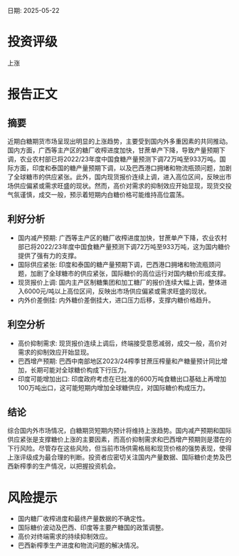 
日期: 2025-05-22

# 投资评级

上涨

# 报告正文

## 摘要

近期白糖期货市场呈现出明显的上涨趋势，主要受到国内外多重因素的共同推动。国内方面，广西等主产区的糖厂收榨进度加快，甘蔗单产下降，导致产量预期下调，农业农村部已将2022/23年度中国食糖产量预测下调72万吨至933万吨。国际方面，印度和泰国的糖产量预期下调，以及巴西港口拥堵和物流瓶颈问题，加剧了全球糖市的供应紧张。此外，国内现货报价连续上调，进入高位区间，反映出市场供应偏紧或需求旺盛的现状。然而，高价对需求的抑制效应开始显现，现货交投气氛谨慎，成交一般，预示着短期内白糖价格可能维持高位震荡。

## 利好分析

* 国内减产预期: 广西等主产区的糖厂收榨进度加快，甘蔗单产下降，农业农村部已将2022/23年度中国食糖产量预测下调72万吨至933万吨，这为国内糖价提供了强有力的支撑。
* 国际供应紧张: 印度和泰国的糖产量预期下调，巴西港口拥堵和物流瓶颈问题，加剧了全球糖市的供应紧张，国际糖价的高位运行对国内糖价形成支撑。
* 现货报价上调: 国内主产区制糖集团和加工糖厂的报价连续大幅上调，整体进入6000元/吨以上高位区间，反映出市场供应偏紧或需求旺盛的现状。
* 内外价差倒挂: 内外糖价差倒挂大，进口压力后移，支撑内糖价格趋升。

## 利空分析

* 高价抑制需求: 现货报价连续上调后，终端接受意愿减弱，成交一般，高价对需求的抑制效应开始显现。
* 巴西增产预期: 巴西中南部地区2023/24榨季甘蔗压榨量和产糖量预计同比增加，长期可能对全球糖价构成下行压力。
* 印度可能增加出口: 印度政府考虑在已批准的600万吨食糖出口基础上再增加100万吨出口，这可能短期内增加全球糖供应，对国际糖价构成压力。

## 结论

综合国内外市场情况，白糖期货短期内预计将维持上涨趋势。国内减产预期和国际供应紧张是支撑糖价上涨的主要因素，而高价抑制需求和巴西增产预期则是潜在的下行风险。尽管存在这些风险，但当前市场供需格局和现货价格的强势表现，使得上涨评级成为最合理的判断。投资者应密切关注国内产量数据、国际糖价走势及巴西新榨季的生产情况，以把握投资机会。

# 风险提示

* 国内糖厂收榨进度和最终产量数据的不确定性。
* 国际糖价波动及巴西、印度等主要产糖国的政策调整。
* 高价对终端需求的持续抑制效应。
* 巴西新榨季生产进度和物流问题的解决情况。
